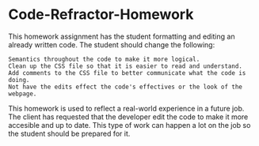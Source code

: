 # Code-Refractor-Homework
This homework assignment has the student formatting and editing an already written code. The student should change the following:
    
    Semantics throughout the code to make it more logical.
    Clean up the CSS file so that it is easier to read and understand.
    Add comments to the CSS file to better communicate what the code is doing.
    Not have the edits effect the code's effectives or the look of the webpage.

This homework is used to reflect a real-world experience in a future job. The client has requested that the developer edit the code to make it more accesible and up to date.
This type of work can happen a lot on the job so the student should be prepared for it.
